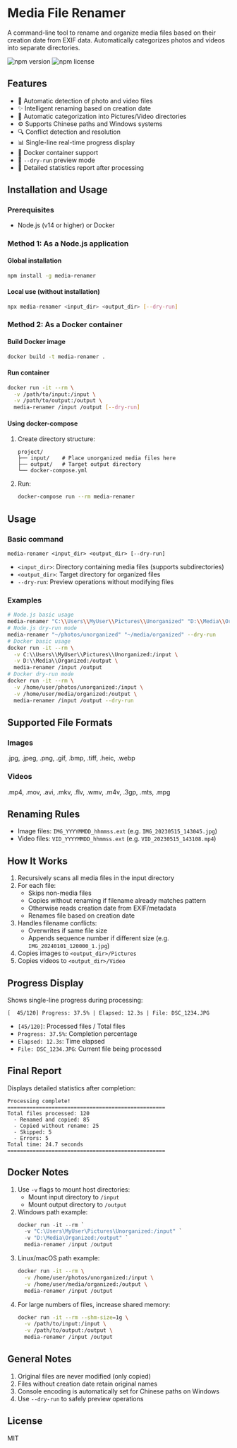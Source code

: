 # Media File Renamer
A command-line tool to rename and organize media files based on their creation date from EXIF data. Automatically categorizes photos and videos into separate directories.

![npm version](https://img.shields.io/npm/v/media-renamer)
![npm license](https://img.shields.io/npm/l/media-renamer)
## Features
- 📸 Automatic detection of photo and video files
- ✨ Intelligent renaming based on creation date
- 📁 Automatic categorization into Pictures/Video directories
- ⚙️ Supports Chinese paths and Windows systems
- 🔍 Conflict detection and resolution
- 📊 Single-line real-time progress display
- 🐳 Docker container support
- 🚦 `--dry-run` preview mode
- 📝 Detailed statistics report after processing
## Installation and Usage
### Prerequisites
- Node.js (v14 or higher) or Docker
### Method 1: As a Node.js application
#### Global installation
```bash
npm install -g media-renamer
```
#### Local use (without installation)
```bash
npx media-renamer <input_dir> <output_dir> [--dry-run]
```
### Method 2: As a Docker container
#### Build Docker image
```bash
docker build -t media-renamer .
```
#### Run container
```bash
docker run -it --rm \
  -v /path/to/input:/input \
  -v /path/to/output:/output \
  media-renamer /input /output [--dry-run]
```
#### Using docker-compose
1. Create directory structure:
   ```
   project/
   ├── input/    # Place unorganized media files here
   ├── output/   # Target output directory
   └── docker-compose.yml
   ```
2. Run:
   ```bash
   docker-compose run --rm media-renamer
   ```
## Usage
### Basic command
```
media-renamer <input_dir> <output_dir> [--dry-run]
```
- `<input_dir>`: Directory containing media files (supports subdirectories)
- `<output_dir>`: Target directory for organized files
- `--dry-run`: Preview operations without modifying files
### Examples
```bash
# Node.js basic usage
media-renamer "C:\\Users\\MyUser\\Pictures\\Unorganized" "D:\\Media\\Organized"
# Node.js dry-run mode
media-renamer "~/photos/unorganized" "~/media/organized" --dry-run
# Docker basic usage
docker run -it --rm \
  -v C:\\Users\\MyUser\\Pictures\\Unorganized:/input \
  -v D:\\Media\\Organized:/output \
  media-renamer /input /output
# Docker dry-run mode
docker run -it --rm \
  -v /home/user/photos/unorganized:/input \
  -v /home/user/media/organized:/output \
  media-renamer /input /output --dry-run
```
## Supported File Formats
### Images
.jpg, .jpeg, .png, .gif, .bmp, .tiff, .heic, .webp
### Videos
.mp4, .mov, .avi, .mkv, .flv, .wmv, .m4v, .3gp, .mts, .mpg
## Renaming Rules
- Image files: `IMG_YYYYMMDD_hhmmss.ext` (e.g. `IMG_20230515_143045.jpg`)
- Video files: `VID_YYYYMMDD_hhmmss.ext` (e.g. `VID_20230515_143108.mp4`)
## How It Works
1. Recursively scans all media files in the input directory
2. For each file:
   - Skips non-media files
   - Copies without renaming if filename already matches pattern
   - Otherwise reads creation date from EXIF/metadata
   - Renames file based on creation date
3. Handles filename conflicts:
   - Overwrites if same file size
   - Appends sequence number if different size (e.g. `IMG_20240101_120000_1.jpg`)
4. Copies images to `<output_dir>/Pictures`
5. Copies videos to `<output_dir>/Video`
## Progress Display
Shows single-line progress during processing:
```
[  45/120] Progress: 37.5% | Elapsed: 12.3s | File: DSC_1234.JPG
```
- `[45/120]`: Processed files / Total files
- `Progress: 37.5%`: Completion percentage
- `Elapsed: 12.3s`: Time elapsed
- `File: DSC_1234.JPG`: Current file being processed
## Final Report
Displays detailed statistics after completion:
```
Processing complete!
==================================================
Total files processed: 120
  - Renamed and copied: 85
  - Copied without rename: 25
  - Skipped: 5
  - Errors: 5
Total time: 24.7 seconds
==================================================
```
## Docker Notes
1. Use `-v` flags to mount host directories:
   - Mount input directory to `/input`
   - Mount output directory to `/output`
2. Windows path example:
   ```powershell
   docker run -it --rm `
     -v "C:\Users\MyUser\Pictures\Unorganized:/input" `
     -v "D:\Media\Organized:/output" `
     media-renamer /input /output
   ```
3. Linux/macOS path example:
   ```bash
   docker run -it --rm \
     -v /home/user/photos/unorganized:/input \
     -v /home/user/media/organized:/output \
     media-renamer /input /output
   ```
4. For large numbers of files, increase shared memory:
   ```bash
   docker run -it --rm --shm-size=1g \
     -v /path/to/input:/input \
     -v /path/to/output:/output \
     media-renamer /input /output
   ```
## General Notes
1. Original files are never modified (only copied)
2. Files without creation date retain original names
3. Console encoding is automatically set for Chinese paths on Windows
4. Use `--dry-run` to safely preview operations
## License
MIT

